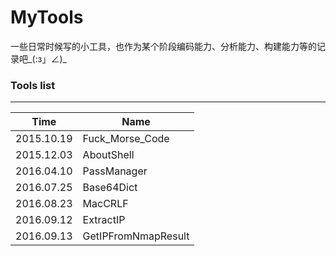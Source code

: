 # MyTools

一些日常时候写的小工具，也作为某个阶段编码能力、分析能力、构建能力等的记录吧\_(:з」∠)\_

### Tools list
---

Time | Name 
-----|------
2015.10.19 | Fuck_Morse_Code
2015.12.03 | AboutShell
2016.04.10 | PassManager
2016.07.25 | Base64Dict
2016.08.23 | MacCRLF
2016.09.12 | ExtractIP
2016.09.13 | GetIPFromNmapResult

